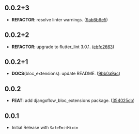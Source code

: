 ## 0.0.2+3

 - **REFACTOR**: resolve linter warnings. ([9ab6b6e5](https://github.com/djangoflow/flutter-djangoflow/commit/9ab6b6e5e700de585393939f3afd1cb2527f9d39))

## 0.0.2+2

 - **REFACTOR**: upgrade to flutter_lint 3.0.1. ([ebfc2663](https://github.com/djangoflow/flutter-djangoflow/commit/ebfc266338959dece73dd2b2198277ef0d225bb2))

## 0.0.2+1

 - **DOCS**(bloc_extensions): update README. ([9bb0a9ac](https://github.com/djangoflow/flutter-djangoflow/commit/9bb0a9ace35603e0fe3c8862af1b59da315b4fe4))

## 0.0.2

 - **FEAT**: add djangoflow_bloc_extensions package. ([354025cb](https://github.com/djangoflow/flutter-djangoflow/commit/354025cbb6698583d99e568147c9cb6d34a532e7))

## 0.0.1

- Initial Release with `SafeEmitMixin`
